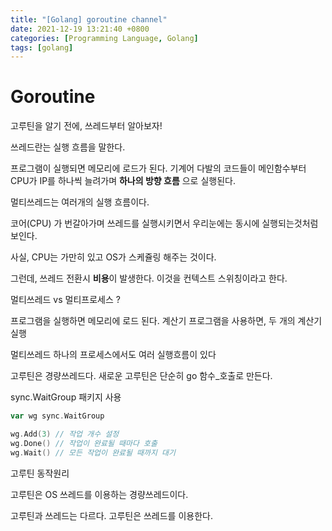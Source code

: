 ```yaml
---
title: "[Golang] goroutine channel"
date: 2021-12-19 13:21:40 +0800
categories: [Programming Language, Golang]
tags: [golang]
---
```


# Goroutine

고루틴을 알기 전에, 쓰레드부터 알아보자!

쓰레드란는 실행 흐름을 말한다.

프로그램이 실행되면 메모리에 로드가 된다. 기계어 다발의 코드들이 메인함수부터 CPU가 IP를 하나씩 늘려가며 **하나의 방향 흐름** 으로 실행된다.

멀티쓰레드는 여러개의 실행 흐름이다. 

코어(CPU) 가 번갈아가며 쓰레드를 실행시키면서 우리눈에는 동시에 실행되는것처럼 보인다.

사실, CPU는 가만히 있고 OS가 스케쥴링 해주는 것이다.

그런데, 쓰레드 전환시 **비용**이 발생한다. 이것을 컨텍스트 스위칭이라고 한다. 

멀티쓰레드 vs 멀티프로세스 ?

프로그램을 실행하면 메모리에 로드 된다. 계산기 프로그램을 사용하면, 두 개의 계산기 실행

멀티쓰레드 하나의 프로세스에서도 여러 실행흐름이 있다

고루틴은 경량쓰레드다. 새로운 고루틴은 단순히 go 함수_호출로 만든다.

sync.WaitGroup 패키지 사용

```go
var wg sync.WaitGroup

wg.Add(3) // 작업 개수 설정
wg.Done() // 작업이 완료될 때마다 호출
wg.Wait() // 모든 작업이 완료될 때까지 대기
```

고루틴 동작원리

고루틴은 OS 쓰레드를 이용하는 경량쓰레드이다. 

고루틴과 쓰레드는 다르다. 고루틴은 쓰레드를 이용한다. 